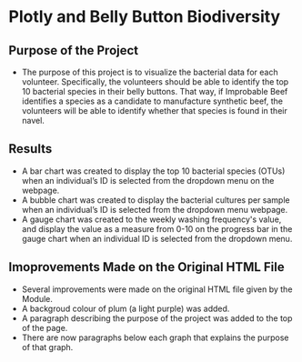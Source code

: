 # Plotly and Belly Button Biodiversity

## Purpose of the Project

- The purpose of this project is to visualize the bacterial data for each volunteer. Specifically, the volunteers should be able to identify the top 10 bacterial species in their belly buttons. That way, if Improbable Beef identifies a species as a candidate to manufacture synthetic beef, the volunteers will be able to identify whether that species is found in their navel.

## Results

- A bar chart was created to display the top 10 bacterial species (OTUs) when an individual’s ID is selected from the dropdown menu on the webpage. 
- A bubble chart was created to display the bacterial cultures per sample when an individual’s ID is selected from the dropdown menu webpage.
- A gauge chart was created to the weekly washing frequency's value, and display the value as a measure from 0-10 on the progress bar in the gauge chart when an individual ID is selected from the dropdown menu.

## Imoprovements Made on the Original HTML File

- Several improvements were made on the original HTML file given by the Module.
- A backgroud colour of plum (a light purple) was added.
- A paragraph describing the purpose of the project was added to the top of the page.
- There are now paragraphs below each graph that explains the purpose of that graph.
